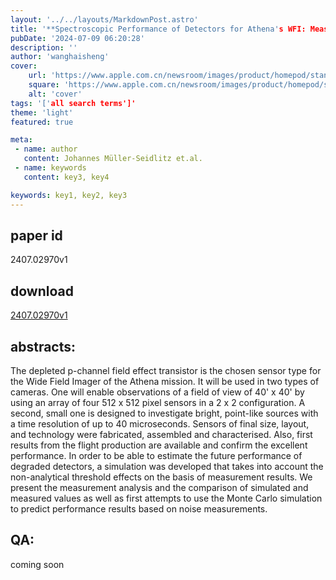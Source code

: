 ```yaml
---
layout: '../../layouts/MarkdownPost.astro'
title: '**Spectroscopic Performance of Detectors for Athena's WFI: Measurements and Simulation**'
pubDate: '2024-07-09 06:20:28'
description: ''
author: 'wanghaisheng'
cover:
    url: 'https://www.apple.com.cn/newsroom/images/product/homepod/standard/Apple-HomePod-hero-230118_big.jpg.large_2x.jpg'
    square: 'https://www.apple.com.cn/newsroom/images/product/homepod/standard/Apple-HomePod-hero-230118_big.jpg.large_2x.jpg'
    alt: 'cover'
tags: '['all search terms']' 
theme: 'light'
featured: true

meta:
 - name: author
   content: Johannes Müller-Seidlitz et.al.
 - name: keywords
   content: key3, key4

keywords: key1, key2, key3
---
```


## paper id
2407.02970v1
## download
[2407.02970v1](http://arxiv.org/abs/2407.02970v1)
## abstracts:
The depleted p-channel field effect transistor is the chosen sensor type for the Wide Field Imager of the Athena mission. It will be used in two types of cameras. One will enable observations of a field of view of 40' x 40' by using an array of four 512 x 512 pixel sensors in a 2 x 2 configuration. A second, small one is designed to investigate bright, point-like sources with a time resolution of up to 40 microseconds. Sensors of final size, layout, and technology were fabricated, assembled and characterised. Also, first results from the flight production are available and confirm the excellent performance. In order to be able to estimate the future performance of degraded detectors, a simulation was developed that takes into account the non-analytical threshold effects on the basis of measurement results. We present the measurement analysis and the comparison of simulated and measured values as well as first attempts to use the Monte Carlo simulation to predict performance results based on noise measurements.
## QA:
coming soon

